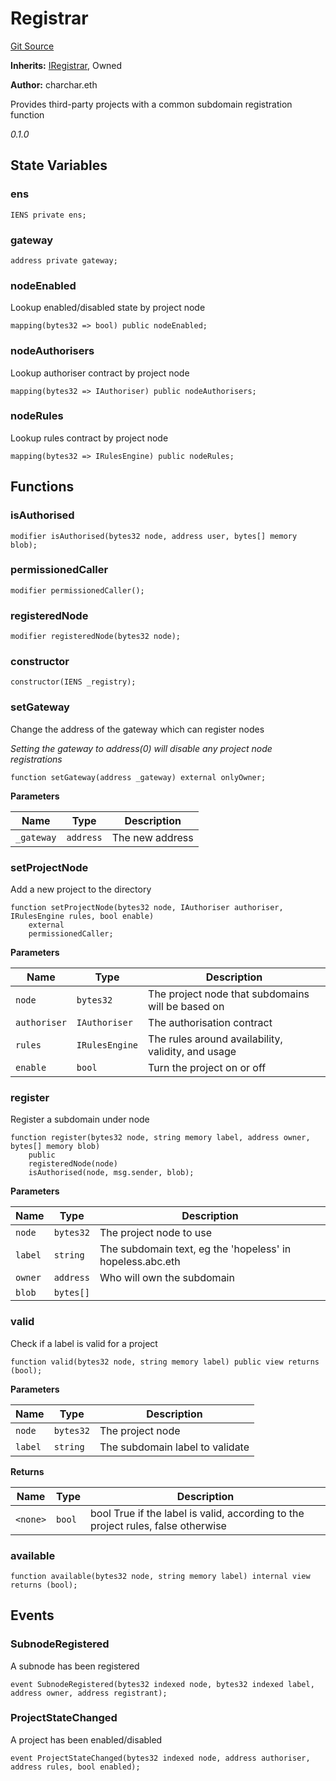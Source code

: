 # Registrar
[Git Source](https://github.com/me3-eth/protocol/blob/cfce1d62c5d591e289c28d1f07564311fdc99c8d/src/Registrar.sol)

**Inherits:**
[IRegistrar](/src/Registrar.sol/contract.IRegistrar.md), Owned

**Author:**
charchar.eth

Provides third-party projects with a common subdomain registration function

*0.1.0*


## State Variables
### ens

```solidity
IENS private ens;
```


### gateway

```solidity
address private gateway;
```


### nodeEnabled
Lookup enabled/disabled state by project node


```solidity
mapping(bytes32 => bool) public nodeEnabled;
```


### nodeAuthorisers
Lookup authoriser contract by project node


```solidity
mapping(bytes32 => IAuthoriser) public nodeAuthorisers;
```


### nodeRules
Lookup rules contract by project node


```solidity
mapping(bytes32 => IRulesEngine) public nodeRules;
```


## Functions
### isAuthorised


```solidity
modifier isAuthorised(bytes32 node, address user, bytes[] memory blob);
```

### permissionedCaller


```solidity
modifier permissionedCaller();
```

### registeredNode


```solidity
modifier registeredNode(bytes32 node);
```

### constructor


```solidity
constructor(IENS _registry);
```

### setGateway

Change the address of the gateway which can register nodes

*Setting the gateway to address(0) will disable any project node registrations*


```solidity
function setGateway(address _gateway) external onlyOwner;
```
**Parameters**

|Name|Type|Description|
|----|----|-----------|
|`_gateway`|`address`|The new address|


### setProjectNode

Add a new project to the directory


```solidity
function setProjectNode(bytes32 node, IAuthoriser authoriser, IRulesEngine rules, bool enable)
    external
    permissionedCaller;
```
**Parameters**

|Name|Type|Description|
|----|----|-----------|
|`node`|`bytes32`|The project node that subdomains will be based on|
|`authoriser`|`IAuthoriser`|The authorisation contract|
|`rules`|`IRulesEngine`|The rules around availability, validity, and usage|
|`enable`|`bool`|Turn the project on or off|


### register

Register a subdomain under node


```solidity
function register(bytes32 node, string memory label, address owner, bytes[] memory blob)
    public
    registeredNode(node)
    isAuthorised(node, msg.sender, blob);
```
**Parameters**

|Name|Type|Description|
|----|----|-----------|
|`node`|`bytes32`|The project node to use|
|`label`|`string`|The subdomain text, eg the 'hopeless' in hopeless.abc.eth|
|`owner`|`address`|Who will own the subdomain|
|`blob`|`bytes[]`||


### valid

Check if a label is valid for a project


```solidity
function valid(bytes32 node, string memory label) public view returns (bool);
```
**Parameters**

|Name|Type|Description|
|----|----|-----------|
|`node`|`bytes32`|The project node|
|`label`|`string`|The subdomain label to validate|

**Returns**

|Name|Type|Description|
|----|----|-----------|
|`<none>`|`bool`|bool True if the label is valid, according to the project rules, false otherwise|


### available


```solidity
function available(bytes32 node, string memory label) internal view returns (bool);
```

## Events
### SubnodeRegistered
A subnode has been registered


```solidity
event SubnodeRegistered(bytes32 indexed node, bytes32 indexed label, address owner, address registrant);
```

### ProjectStateChanged
A project has been enabled/disabled


```solidity
event ProjectStateChanged(bytes32 indexed node, address authoriser, address rules, bool enabled);
```

